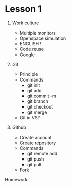 # Lesson 1

1. Work culture
   - Multiple monitors
   - Openspace simulation
   - ENGLISH !
   - Code reuse
   - Google
  
2. Git
   - Principle
   - Commands
     - git init
     - git add
     - git commit -m
     - git branch
     - git checkout
     - git merge
   - Git in VS?
  
3. Github
   - Create account
   - Create repository
   - Commands
     - git remote add
     - git push
     - git pull    
   - Fork
 
Homework: 
  


